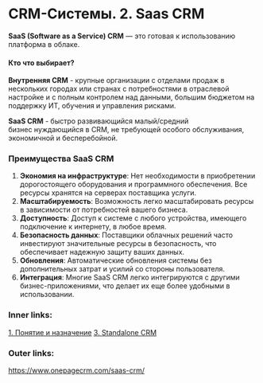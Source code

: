  

# CRM-Системы. 2. Saas CRM


**SaaS (Software as a Service) CRM** — это готовая к использованию платформа в облаке.

#### Кто что выбирает?

**Внутренняя CRM** - крупные организации с отделами продаж в нескольких городах или странах с потребностями в отраслевой настройке и с полным контролем над данными, большим бюджетом на поддержку ИТ, обучения и управления рисками.

**SaaS CRM** - быстро развивающийся малый/средний бизнес нуждающийся в CRM, не требующей особого обслуживания, экономичной и бесперебойной.

### Преимущества SaaS CRM

1. **Экономия на инфраструктуре**: Нет необходимости в приобретении дорогостоящего оборудования и программного обеспечения. Все ресурсы хранятся на серверах поставщика услуги.
2. **Масштабируемость**: Возможность легко масштабировать ресурсы в зависимости от потребностей вашего бизнеса.
3. **Доступность**: Доступ к системе с любого устройства, имеющего подключение к интернету, в любое время.
4. **Безопасность данных**: Поставщики облачных решений часто инвестируют значительные ресурсы в безопасность, что обеспечивает надежную защиту ваших данных.
5. **Обновления**: Автоматические обновления системы без дополнительных затрат и усилий со стороны пользователя.
6. **Интеграция**: Многие SaaS CRM легко интегрируются с другими бизнес-приложениями, что делает их еще более удобными в использовании.

### Inner links:
[1. Понятие и назначение](2.%20Theory/IT%20продукты/CRM/1.%20Понятие%20и%20назначение.md)
[3. Standalone CRM](2.%20Theory/IT%20продукты/CRM/3.%20Standalone%20CRM.md)
### Outer links:
https://www.onepagecrm.com/saas-crm/